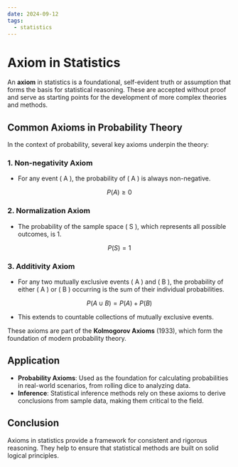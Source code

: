 ```yaml
---
date: 2024-09-12
tags:
  - statistics
---
```

# Axiom in Statistics

An **axiom** in statistics is a foundational, self-evident truth or assumption that forms the basis for statistical reasoning. These are accepted without proof and serve as starting points for the development of more complex theories and methods.

## Common Axioms in Probability Theory
In the context of probability, several key axioms underpin the theory:

### 1. **Non-negativity Axiom**
   - For any event \( A \), the probability of \( A \) is always non-negative.
   
$$P(A) \geq 0
$$
### 2. **Normalization Axiom**
   - The probability of the sample space \( S \), which represents all possible outcomes, is 1.
   
  $$ P(S) = 1
$$
### 3. **Additivity Axiom**
   - For any two mutually exclusive events \( A \) and \( B \), the probability of either \( A \) or \( B \) occurring is the sum of their individual probabilities.
   
  $$ P(A \cup B) = P(A) + P(B)
  $$ 
   - This extends to countable collections of mutually exclusive events.

These axioms are part of the **Kolmogorov Axioms** (1933), which form the foundation of modern probability theory.

## Application
- **Probability Axioms**: Used as the foundation for calculating probabilities in real-world scenarios, from rolling dice to analyzing data.
- **Inference**: Statistical inference methods rely on these axioms to derive conclusions from sample data, making them critical to the field.

## Conclusion
Axioms in statistics provide a framework for consistent and rigorous reasoning. They help to ensure that statistical methods are built on solid logical principles.